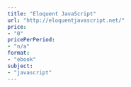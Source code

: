 ```yaml
---
title: "Eloquent JavaScript"
url: "http://eloquentjavascript.net/"
price: 
- "0"
pricePerPeriod: 
- "n/a"
format: 
- "ebook"
subject: 
- "javascript"
---
```

